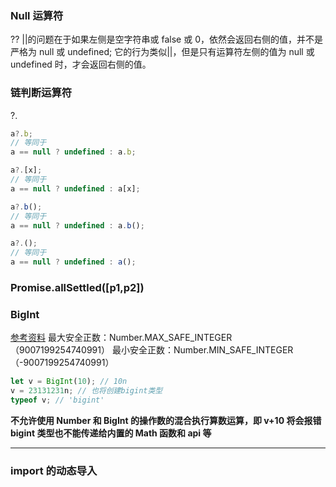 ### Null 运算符

??
||的问题在于如果左侧是空字符串或 false 或 0，依然会返回右侧的值，并不是严格为 null 或 undefined;
它的行为类似||，但是只有运算符左侧的值为 null 或 undefined 时，才会返回右侧的值。

### 链判断运算符

?.

```js
a?.b;
// 等同于
a == null ? undefined : a.b;

a?.[x];
// 等同于
a == null ? undefined : a[x];

a?.b();
// 等同于
a == null ? undefined : a.b();

a?.();
// 等同于
a == null ? undefined : a();
```

### Promise.allSettled([p1,p2])

### BigInt

[参考资料](https://segmentfault.com/a/1190000019912017?utm_source=tag-newest)
最大安全正数：Number.MAX_SAFE_INTEGER（9007199254740991）
最小安全正数：Number.MIN_SAFE_INTEGER（-9007199254740991）

```js
let v = BigInt(10); // 10n
v = 23131231n; // 也将创建bigint类型
typeof v; // 'bigint'
```

**不允许使用 Number 和 BigInt 的操作数的混合执行算数运算，即 v+10 将会报错**
**bigint 类型也不能传递给内置的 Math 函数和 api 等**

---

### import 的动态导入
